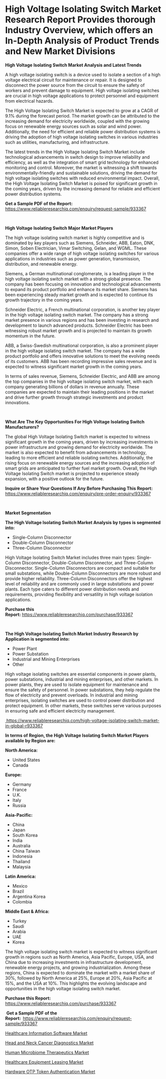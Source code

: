 <p><h1>High Voltage Isolating Switch Market Research Report Provides thorough Industry Overview, which offers an In-Depth Analysis of Product Trends and New Market Divisions</h1></p><p><strong>High Voltage Isolating Switch Market Analysis and Latest Trends</strong></p>
<p><p>A high voltage isolating switch is a device used to isolate a section of a high voltage electrical circuit for maintenance or repair. It is designed to disconnect the power source from the circuit to ensure the safety of workers and prevent damage to equipment. High voltage isolating switches are crucial in high voltage applications to protect personnel and equipment from electrical hazards.</p><p>The High Voltage Isolating Switch Market is expected to grow at a CAGR of 9.1% during the forecast period. The market growth can be attributed to the increasing demand for electricity worldwide, coupled with the growing focus on renewable energy sources such as solar and wind power. Additionally, the need for efficient and reliable power distribution systems is driving the adoption of high voltage isolating switches in various industries such as utilities, manufacturing, and infrastructure.</p><p>The latest trends in the High Voltage Isolating Switch Market include technological advancements in switch design to improve reliability and efficiency, as well as the integration of smart grid technology for enhanced monitoring and control. Moreover, the market is witnessing a shift towards environmentally-friendly and sustainable solutions, driving the demand for high voltage isolating switches with reduced environmental impact. Overall, the High Voltage Isolating Switch Market is poised for significant growth in the coming years, driven by the increasing demand for reliable and efficient power distribution systems.</p></p>
<p><strong>Get a Sample PDF of the Report:&nbsp;</strong> <a href="https://www.reliableresearchiq.com/enquiry/request-sample/933367">https://www.reliableresearchiq.com/enquiry/request-sample/933367</a></p>
<p>&nbsp;</p>
<p><strong>High Voltage Isolating Switch Major Market Players</strong></p>
<p><p>The high voltage isolating switch market is highly competitive and is dominated by key players such as Siemens, Schneider, ABB, Eaton, DNK, Simon, Soben Electrician, Vimar Switching, Gelan, and WGML. These companies offer a wide range of high voltage isolating switches for various applications in industries such as power generation, transmission, distribution, and renewable energy.</p><p>Siemens, a German multinational conglomerate, is a leading player in the high voltage isolating switch market with a strong global presence. The company has been focusing on innovation and technological advancements to expand its product portfolio and enhance its market share. Siemens has been experiencing steady market growth and is expected to continue its growth trajectory in the coming years.</p><p>Schneider Electric, a French multinational corporation, is another key player in the high voltage isolating switch market. The company has a strong market presence in various regions and has been investing in research and development to launch advanced products. Schneider Electric has been witnessing robust market growth and is projected to maintain its growth momentum in the future.</p><p>ABB, a Swiss-Swedish multinational corporation, is also a prominent player in the high voltage isolating switch market. The company has a wide product portfolio and offers innovative solutions to meet the evolving needs of its customers. ABB has been recording impressive sales revenue and is expected to witness significant market growth in the coming years.</p><p>In terms of sales revenue, Siemens, Schneider Electric, and ABB are among the top companies in the high voltage isolating switch market, with each company generating billions of dollars in revenue annually. These companies are expected to maintain their leading positions in the market and drive further growth through strategic investments and product innovations.</p></p>
<p>&nbsp;</p>
<p><strong>What Are The Key Opportunities For High Voltage Isolating Switch Manufacturers?</strong></p>
<p><p>The global High Voltage Isolating Switch market is expected to witness significant growth in the coming years, driven by increasing investments in power infrastructure and growing demand for electricity worldwide. The market is also expected to benefit from advancements in technology, leading to more efficient and reliable isolating switches. Additionally, the rising focus on renewable energy sources and the increasing adoption of smart grids are anticipated to further fuel market growth. Overall, the High Voltage Isolating Switch market is projected to experience steady expansion, with a positive outlook for the future.</p></p>
<p><strong>Inquire or Share Your Questions If Any Before Purchasing This Report:</strong> <a href="https://www.reliableresearchiq.com/enquiry/pre-order-enquiry/933367">https://www.reliableresearchiq.com/enquiry/pre-order-enquiry/933367</a></p>
<p>&nbsp;</p>
<p><strong>Market Segmentation</strong></p>
<p><strong>The High Voltage Isolating Switch Market Analysis by types is segmented into:</strong></p>
<p><ul><li>Single-Column Disconnector</li><li>Double-Column Disconnector</li><li>Three-Column Disconnector</li></ul></p>
<p><p>High Voltage Isolating Switch Market includes three main types: Single-Column Disconnector, Double-Column Disconnector, and Three-Column Disconnector. Single-Column Disconnectors are compact and suitable for small substations, while Double-Column Disconnectors are more robust and provide higher reliability. Three-Column Disconnectors offer the highest level of reliability and are commonly used in large substations and power plants. Each type caters to different power distribution needs and requirements, providing flexibility and versatility in high voltage isolation applications.</p></p>
<p><strong>Purchase this Report:&nbsp;</strong><a href="https://www.reliableresearchiq.com/purchase/933367">https://www.reliableresearchiq.com/purchase/933367</a></p>
<p>&nbsp;</p>
<p><strong>The High Voltage Isolating Switch Market Industry Research by Application is segmented into:</strong></p>
<p><ul><li>Power Plant</li><li>Power Substation</li><li>Industrial and Mining Enterprises</li><li>Other</li></ul></p>
<p><p>High voltage isolating switches are essential components in power plants, power substations, industrial and mining enterprises, and other markets. In power plants, they are used to isolate equipment for maintenance and ensure the safety of personnel. In power substations, they help regulate the flow of electricity and prevent overloads. In industrial and mining enterprises, isolating switches are used to control power distribution and protect equipment. In other markets, these switches serve various purposes in ensuring safe and efficient electricity management.</p></p>
<p><a href="https://www.reliableresearchiq.com/high-voltage-isolating-switch-market-in-global-r933367">&nbsp;https://www.reliableresearchiq.com/high-voltage-isolating-switch-market-in-global-r933367</a></p>
<p><strong>In terms of Region, the High Voltage Isolating Switch Market Players available by Region are:</strong></p>
<p>
    <p> <strong> North America: </strong>
        <ul>
            <li>United States</li>
            <li>Canada</li>
        </ul>
        </p> 
    <p> <strong> Europe: </strong>
        <ul>
            <li>Germany</li>
            <li>France</li>
            <li>U.K.</li>
            <li>Italy</li>
            <li>Russia</li>
        </ul>
        </p> 
    <p> <strong> Asia-Pacific: </strong>
        <ul>
            <li>China</li>
            <li>Japan</li>
            <li>South Korea</li>
            <li>India</li>
            <li>Australia</li>
            <li>China Taiwan</li>
            <li>Indonesia</li>
            <li>Thailand</li>
            <li>Malaysia</li>
        </ul>
        </p> 
    <p> <strong> Latin America: </strong>
        <ul>
            <li>Mexico</li>
            <li>Brazil</li>
            <li>Argentina Korea</li>
            <li>Colombia</li>
        </ul>
        </p> 
    <p> <strong> Middle East & Africa: </strong>
        <ul>
            <li>Turkey</li>
            <li>Saudi</li>
            <li>Arabia</li>
            <li>UAE</li>
            <li>Korea</li>
        </ul>
    </p>
    </p>
<p><p>The high voltage isolating switch market is expected to witness significant growth in regions such as North America, Asia Pacific, Europe, USA, and China due to increasing investments in infrastructure development, renewable energy projects, and growing industrialization. Among these regions, China is expected to dominate the market with a market share of 30%, followed by North America at 25%, Europe at 20%, Asia Pacific at 15%, and the USA at 10%. This highlights the evolving landscape and opportunities in the high voltage isolating switch market.</p></p>
<p><strong>Purchase this Report: </strong><a href="https://www.reliableresearchiq.com/purchase/933367">https://www.reliableresearchiq.com/purchase/933367</a></p>
<p>&nbsp;<strong>Get a Sample PDF of the Report:&nbsp;&nbsp;</strong><a href="https://www.reliableresearchiq.com/enquiry/request-sample/933367">https://www.reliableresearchiq.com/enquiry/request-sample/933367</a></p>
<p><strong></strong></p>
<p><p><a href="https://medium.com/@teguhbavarian07_99894/healthcare-information-software-market-trends-focusing-on-healthcare-information-software-market-44e3b5fac0bf">Healthcare Information Software Market</a></p><p><a href="https://medium.com/@teguhbavarian07_99894/head-and-neck-cancer-diagnostics-market-size-market-segmentation-market-trends-and-growth-8c59dc9c0b70">Head and Neck Cancer Diagnostics Market</a></p><p><a href="https://medium.com/@cukilcantik89/global-human-microbiome-therapeutics-market-opportunities-and-forecast-for-period-from-2024-to-2031-cf3de1538231">Human Microbiome Therapeutics Market</a></p><p><a href="https://medium.com/@teguhbavarian07_99894/navigating-the-global-healthcare-equipment-leasing-market-landscape-trends-forecasts-and-impact-998bc17695b0">Healthcare Equipment Leasing Market</a></p><p><a href="https://medium.com/@teguhbavarian07_99894/hardware-otp-token-authentication-market-forecast-global-market-trends-and-analysis-from-2024-to-89988e8189ae">Hardware OTP Token Authentication Market</a></p></p>